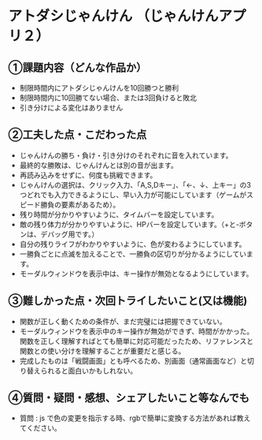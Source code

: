 # アトダシじゃんけん （じゃんけんアプリ２）

## ①課題内容（どんな作品か）
- 制限時間内にアトダシじゃんけんを10回勝つと勝利
- 制限時間内に10回勝てない場合、または3回負けると敗北
- 引き分けによる変化はありません

## ②工夫した点・こだわった点
- じゃんけんの勝ち・負け・引き分けのそれぞれに音を入れています。
- 最終的な勝敗は、じゃんけんとは別の音が出ます。
- 再読み込みをせずに、何度も挑戦できます。
- じゃんけんの選択は、クリック入力、「A,S,Dキー」、「←、↓、上キー」の3つどれでも入力できるようにし、早い入力が可能にしています（ゲームがスピード勝負の要素があるため）。
- 残り時間が分かりやすいように、タイムバーを設定しています。
- 敵の残り体力が分かりやすいように、HPバーを設定しています。（+と-ボタンは、デバッグ用です。）
- 自分の残りライフがわかりやすいように、色が変わるようにしています。
- 一勝負ごとに点滅を加えることで、一勝負の区切りが分かるようにしています。
- モーダルウィンドウを表示中は、キー操作が無効となるようにしています。

## ③難しかった点・次回トライしたいこと(又は機能)
- 関数が正しく動くための条件が、まだ完璧には把握できていない。
- モーダルウィンドウを表示中のキー操作が無効ができず、時間がかかった。関数を正しく理解すればとても簡単に対応可能だったため、リファレンスと関数との使い分けを理解することが重要だと感じる。
- 完成したものは「戦闘画面」とも呼べるため、別画面（通常画面など）と切り替えられると面白いかもしれない。

## ④質問・疑問・感想、シェアしたいこと等なんでも
- 質問 : js で色の変更を指示する時、rgbで簡単に変換する方法があれば教えてください。
<!-- - [疑問]
- [感想]
- [tips]
- [参考記事] -->